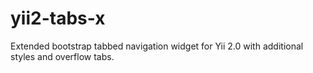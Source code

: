 yii2-tabs-x
===========

Extended bootstrap tabbed navigation widget for Yii 2.0 with additional styles and overflow tabs.
